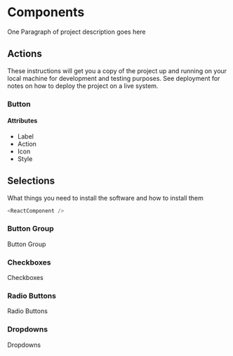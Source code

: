 # Components

One Paragraph of project description goes here

## Actions

These instructions will get you a copy of the project up and running on your local machine for development and testing purposes. See deployment for notes on how to deploy the project on a live system.

### Button

#### Attributes

* Label
* Action
* Icon
* Style

## Selections

What things you need to install the software and how to install them

```javascript
<ReactComponent />
```

### Button Group

Button Group

### Checkboxes

Checkboxes

### Radio Buttons

Radio Buttons

### Dropdowns

Dropdowns
